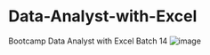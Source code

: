 # Data-Analyst-with-Excel
Bootcamp Data Analyst with Excel Batch 14
![image](https://github.com/user-attachments/assets/fa81a2f2-3fd9-415d-ac76-07e1a3079951)
